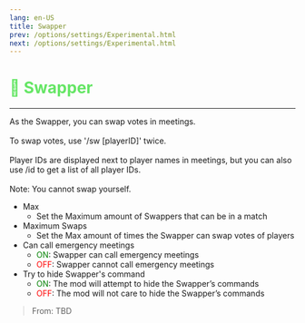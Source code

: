 ```yaml
---
lang: en-US
title: Swapper
prev: /options/settings/Experimental.html
next: /options/settings/Experimental.html
---
```


# <font color=#66e666>🔀 <b>Swapper</b></font> <Badge text="Crewmate" type="tip" vertical="middle"/>
---

As the Swapper, you can swap votes in meetings.<br><br>
To swap votes, use '/sw [playerID]' twice.<br><br>
Player IDs are displayed next to player names in meetings, but you can also use /id to get a list of all player IDs.<br><br>
Note: You cannot swap yourself.
* Max
  * Set the Maximum amount of Swappers that can be in a match
* Maximum Swaps
  * Set the Max amount of times the Swapper can swap votes of players
* Can call emergency meetings
  * <font color=green>ON</font>: Swapper can call emergency meetings
  * <font color=red>OFF</font>: Swapper cannot call emergency meetings
* Try to hide Swapper's command
  * <font color=green>ON</font>: The mod will attempt to hide the Swapper’s commands
  * <font color=red>OFF</font>: The mod will not care to hide the Swapper’s commands
> From: TBD